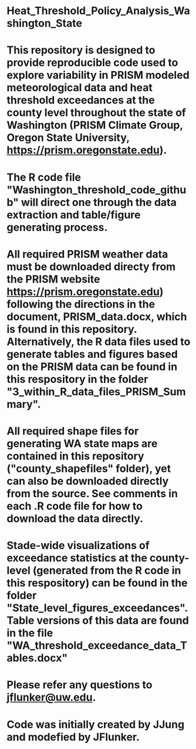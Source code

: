 # Heat_Threshold_Policy_Analysis_Washington_State
# This repository is designed to provide reproducible code used to explore variability in PRISM modeled meteorological data and heat threshold exceedances at the county level throughout the state of Washington (PRISM Climate Group, Oregon State University, https://prism.oregonstate.edu).
# The R code file "Washington_threshold_code_github" will direct one through the data extraction and table/figure generating process. 
# All required PRISM weather data must be downloaded directy from the PRISM website https://prism.oregonstate.edu) following the directions in the document, PRISM_data.docx, which is found in this repository. Alternatively, the R data files used to generate tables and figures based on the PRISM data can be found in this respository in the folder "3_within_R_data_files_PRISM_Summary".
# All required shape files for generating WA state maps are contained in this repository ("county_shapefiles" folder), yet can also be downloaded directly from the source. See comments in each .R code file for how to download the data directly.
# Stade-wide visualizations of exceedance statistics at the county-level (generated from the R code in this respository) can be found in the folder "State_level_figures_exceedances". Table versions of this data are found in the file "WA_threshold_exceedance_data_Tables.docx"
# Please refer any questions to jflunker@uw.edu.
# Code was initially created by JJung and modefied by JFlunker.
